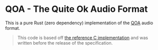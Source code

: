 # QOA - The Quite Ok Audio Format

This is a pure Rust (zero dependency) implementation of the [QOA](https://qoaformat.org) audio format.

> This code is based off [the reference C implementation](https://github.com/phoboslab/qoa) and was written before the release of the specification.
